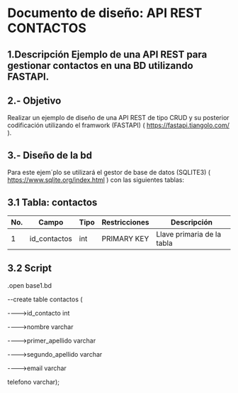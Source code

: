 # Documento de diseño: API REST CONTACTOS
## 1.Descripción Ejemplo de una API REST para gestionar contactos en una BD utilizando FASTAPI.

## 2.- Objetivo 
Realizar un ejemplo de diseño de una API REST de tipo CRUD y su posterior codificación utilizando el framwork (FASTAPI) ( https://fastapi.tiangolo.com/ ).

## 3.- Diseño de la bd
Para este ejem´plo se utilizará el gestor de base de datos (SQLITE3) ( https://www.sqlite.org/index.html ) con las siguientes tablas:

## 3.1 Tabla: contactos
|No.|Campo|Tipo|Restricciones|Descripción|
|--|--|--|--|--|
|1|id_contactos|int|PRIMARY KEY|Llave primaria de la tabla|

## 3.2 Script 
.open base1.bd

--create table contactos (

---->id_contacto                   int

---->nombre                        varchar

---->primer_apellido               varchar

---->segundo_apellido              varchar

---->email                         varchar

telefono                      varchar);
